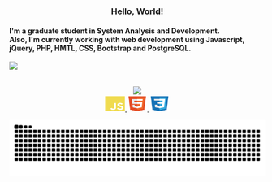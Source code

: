 <h3 align="center">Hello, World!</h3>

<h4>I'm a graduate student in System Analysis and Development. <br> 
Also, I'm currently working with web development using Javascript, jQuery, PHP, HMTL, CSS, Bootstrap and PostgreSQL.
</h4>
<a href="https://www.linkedin.com/in/rafaella-ballerini-45875016a" target="_blank"><img src="https://img.shields.io/badge/-LinkedIn-%230077B5?style=for-the-badge&logo=linkedin&logoColor=white" target="_blank"></a> 

##

<div align="center">
  <a href="https://github.com/Evdjo">
    <img height="180em" src="https://github-readme-stats.vercel.app/api/top-langs/?username=Evdjo&layout=compact&langs_count=7&theme=dracula"/>
  <br> 
    <img height="30" width="40" src="https://raw.githubusercontent.com/devicons/devicon/master/icons/javascript/javascript-plain.svg">
    <img height="30" width="40" src="https://raw.githubusercontent.com/devicons/devicon/master/icons/html5/html5-original.svg">
    <img height="30" width="40" src="https://raw.githubusercontent.com/devicons/devicon/master/icons/css3/css3-original.svg">
</div>
    
<div align="center"> 
  
  ![Snake animation](https://github.com/Evdjo/Evdjo/blob/output/github-contribution-grid-snake.svg)
  
</div>






